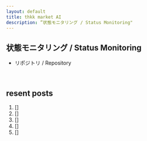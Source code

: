 ```yaml
---
layout: default
title: thkk market AI
description: ”状態モニタリング / Status Monitoring"
---
```


## **状態モニタリング / Status Monitoring**
- リポジトリ / Repository
 <!-- - [Status Monigoring]() -->

&emsp;

## **resent posts**
1. []
2. []
3. []
4. []
5. []

&emsp;
